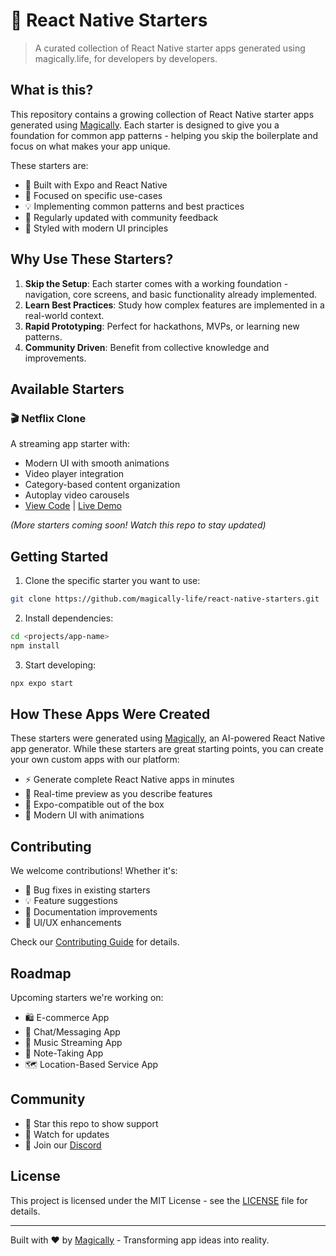 # 🚀 React Native Starters

> A curated collection of React Native starter apps generated using magically.life, for developers by developers.

## What is this?

This repository contains a growing collection of React Native starter apps generated using [Magically](https://magically.life). Each starter is designed to give you a foundation for common app patterns - helping you skip the boilerplate and focus on what makes your app unique.

These starters are:
- 📱 Built with Expo and React Native
- 🎯 Focused on specific use-cases
- 💡 Implementing common patterns and best practices
- 🔄 Regularly updated with community feedback
- 🎨 Styled with modern UI principles

## Why Use These Starters?

1. **Skip the Setup**: Each starter comes with a working foundation - navigation, core screens, and basic functionality already implemented.
2. **Learn Best Practices**: Study how complex features are implemented in a real-world context.
3. **Rapid Prototyping**: Perfect for hackathons, MVPs, or learning new patterns.
4. **Community Driven**: Benefit from collective knowledge and improvements.

## Available Starters

### 🎬 Netflix Clone
A streaming app starter with:
- Modern UI with smooth animations
- Video player integration
- Category-based content organization
- Autoplay video carousels
- [View Code](/projects/netflix-clone) | [Live Demo](https://magically.life/project/7ec14d4d-16b9-4f4d-aed7-2d00ab394baa/preview)

*(More starters coming soon! Watch this repo to stay updated)*

## Getting Started

1. Clone the specific starter you want to use:
```bash
git clone https://github.com/magically-life/react-native-starters.git
```

2. Install dependencies:
```bash
cd <projects/app-name>
npm install
```

3. Start developing:
```bash
npx expo start
```

## How These Apps Were Created

These starters were generated using [Magically](https://magically.life), an AI-powered React Native app generator. While these starters are great starting points, you can create your own custom apps with our platform:

- ⚡️ Generate complete React Native apps in minutes
- 🔄 Real-time preview as you describe features
- 📱 Expo-compatible out of the box
- 🎨 Modern UI with animations

## Contributing

We welcome contributions! Whether it's:
- 🐛 Bug fixes in existing starters
- 💡 Feature suggestions
- 📝 Documentation improvements
- 🎨 UI/UX enhancements

Check our [Contributing Guide](CONTRIBUTING.md) for details.

## Roadmap

Upcoming starters we're working on:
- 🛍️ E-commerce App
- 💬 Chat/Messaging App
- 🎵 Music Streaming App
- 📝 Note-Taking App
- 🗺️ Location-Based Service App

## Community

- 🌟 Star this repo to show support
- 👀 Watch for updates
- 💬 Join our [Discord](https://discord.gg/stmGbrTY)

## License

This project is licensed under the MIT License - see the [LICENSE](LICENSE) file for details.

---

Built with ❤️ by [Magically](https://magically.life) - Transforming app ideas into reality.